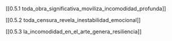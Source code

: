
[[0.5.1 toda_obra_significativa_moviliza_incomodidad_profunda]]

[[0.5.2 toda_censura_revela_inestabilidad_emocional]]

[[0.5.3 la_incomodidad_en_el_arte_genera_resiliencia]]
